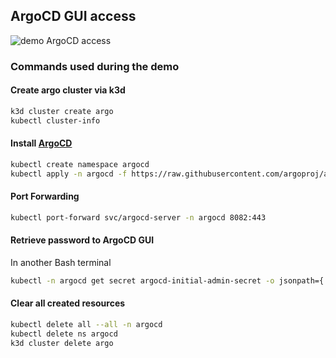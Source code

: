 ## ArgoCD GUI access
<a target="_blank" href="argo_install.gif">   
    <img src="demo_argocd2.gif" alt="demo ArgoCD access" style="max-width: 100%; display: inline-block;"> 
</a>

### Commands used during the demo

#### Create argo cluster via **k3d**
```bash
k3d cluster create argo
kubectl cluster-info
```

#### Install [ArgoCD](https://argo-cd.readthedocs.io/en/stable/getting_started/)
```bash
kubectl create namespace argocd
kubectl apply -n argocd -f https://raw.githubusercontent.com/argoproj/argo-cd/stable/manifests/install.yaml
```

#### Port Forwarding
```bash
kubectl port-forward svc/argocd-server -n argocd 8082:443
```

#### Retrieve password to ArgoCD GUI
In another Bash terminal
```bash
kubectl -n argocd get secret argocd-initial-admin-secret -o jsonpath={.data.password} | base64 -d; echo
```

#### Clear all created resources
```bash
kubectl delete all --all -n argocd
kubectl delete ns argocd
k3d cluster delete argo
```